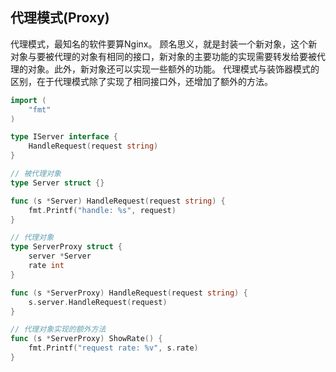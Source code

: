 ## 代理模式(Proxy)

代理模式，最知名的软件要算Nginx。
顾名思义，就是封装一个新对象，这个新对象与要被代理的对象有相同的接口，新对象的主要功能的实现需要转发给要被代理的对象。此外，新对象还可以实现一些额外的功能。
代理模式与装饰器模式的区别，在于代理模式除了实现了相同接口外，还增加了额外的方法。

```go
import (
    "fmt"
)

type IServer interface {
    HandleRequest(request string)
}

// 被代理对象
type Server struct {}

func (s *Server) HandleRequest(request string) {
    fmt.Printf("handle: %s", request)
}

// 代理对象
type ServerProxy struct {
    server *Server
    rate int
}

func (s *ServerProxy) HandleRequest(request string) {
    s.server.HandleRequest(request)
}

// 代理对象实现的额外方法
func (s *ServerProxy) ShowRate() {
    fmt.Printf("request rate: %v", s.rate)
}
```
